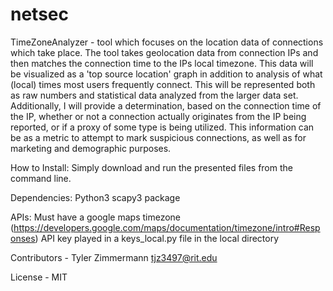 # netsec
TimeZoneAnalyzer -  tool which focuses on the location data of connections which take place.  The tool takes geolocation data from connection IPs and then matches the connection time to the IPs local timezone.  This data will be visualized as  a 'top source location' graph in addition to analysis of what (local) times most users frequently connect.   This will be represented both as raw numbers and statistical data analyzed from the larger data set.  Additionally, I will provide a determination, based on the connection time of the IP, whether or not a connection actually originates from the IP being reported, or if a proxy of some type is being utilized.  This information can be as a metric to attempt to mark suspicious connections, as well as for marketing and demographic purposes.

How to Install:
Simply download and run the presented files from the command line.

Dependencies:
Python3
scapy3 package

APIs:
Must have a google maps timezone (https://developers.google.com/maps/documentation/timezone/intro#Responses) API key played in a keys_local.py file in the local directory

Contributors - Tyler Zimmermann tjz3497@rit.edu

License - MIT